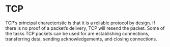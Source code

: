 # TCP 

TCP’s principal characteristic is that it is a reliable protocol by
design. If there is no proof of a packet’s delivery, TCP will resend the
packet. Some of the tasks TCP packets can be used for are establishing
connections, transferring data, sending acknowledgements, and closing
connections.

